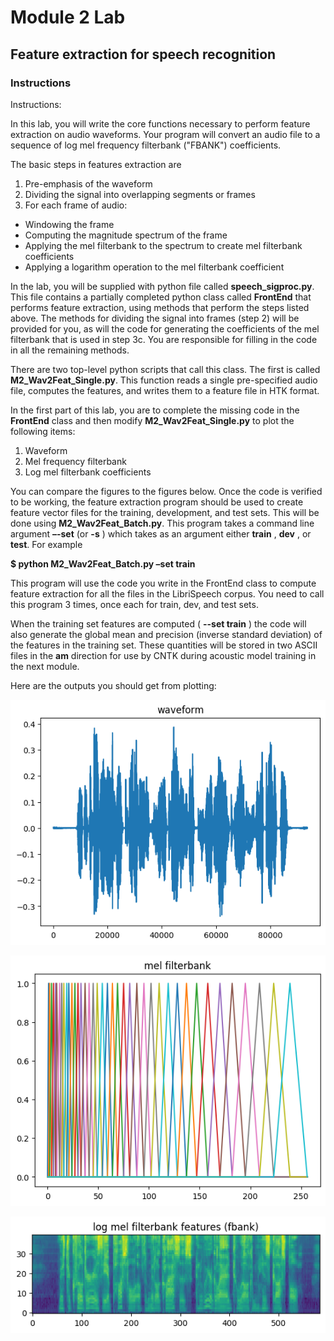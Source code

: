 # Module 2 Lab

## Feature extraction for speech recognition

### Instructions

Instructions:

In this lab, you will write the core functions necessary to perform feature extraction on audio waveforms.
Your program will convert an audio file to a sequence of log mel frequency filterbank ("FBANK") coefficients.

The basic steps in features extraction are

1. Pre-emphasis of the waveform
2. Dividing the signal into overlapping segments or frames
3. For each frame of audio:
  * Windowing the frame
  * Computing the magnitude spectrum of the frame
  * Applying the mel filterbank to the spectrum to create mel filterbank coefficients
  * Applying a logarithm operation to the mel filterbank coefficient

In the lab, you will be supplied with python file called **speech_sigproc.py**.
This file contains a partially completed python class called **FrontEnd** that performs feature extraction, using methods that perform the steps listed above.
The methods for dividing the signal into frames (step 2) will be provided for you, as will the code for generating the coefficients of the mel filterbank that is used in step 3c.
You are responsible for filling in the code in all the remaining methods.

There are two top-level python scripts that call this class.
The first is called **M2_Wav2Feat_Single.py**. This function reads a single pre-specified audio file, computes the features, and writes them to a feature file in HTK format.

In the first part of this lab, you are to complete the missing code in the **FrontEnd** class and then modify **M2_Wav2Feat_Single.py** to plot the following items:

1. Waveform
2. Mel frequency filterbank
3. Log mel filterbank coefficients

You can compare the figures to the figures below.
Once the code is verified to be working, the feature extraction program should be used to create feature vector files for the training, development, and test sets.
This will be done using **M2_Wav2Feat_Batch.py**.
This program takes a command line argument **–-set** (or **-s** ) which takes as an argument either **train** , **dev** , or **test**. For example

**$ python M2_Wav2Feat_Batch.py –set train**

This program will use the code you write in the FrontEnd class to compute feature extraction for all the files in the LibriSpeech corpus.
You need to call this program 3 times, once each for train, dev, and test sets.

When the training set features are computed ( **--set train** ) the code will also generate the global mean and precision (inverse standard deviation) of the features in the training set.
These quantities will be stored in two ASCII files in the **am** direction for use by CNTK during acoustic model training in the next module.

Here are the outputs you should get from plotting: 

![waveform](fig/waveform.png "waveform")

![mel filterbank](fig/mel_filterbank.png "mel filterbank")

![log mel filterbank features](fig/fbank.png "log mel filterbank features")


